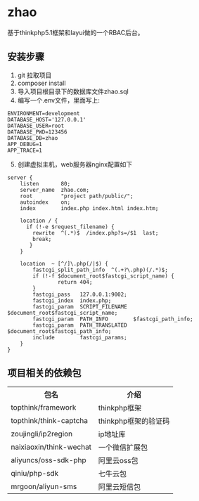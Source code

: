 # zhao
基于thinkphp5.1框架和layui做的一个RBAC后台。

## 安装步骤
1. git 拉取项目
2. composer install
3. 导入项目根目录下的数据库文件zhao.sql
4. 编写一个.env文件，里面写上:
```
ENVIRONMENT=development
DATABASE_HOST='127.0.0.1'
DATABASE_USER=root
DATABASE_PWD=123456
DATABASE_DB=zhao
APP_DEBUG=1
APP_TRACE=1
```
5. 创建虚拟主机，web服务器nginx配置如下
```
server {
    listen       80;
    server_name  zhao.com;
    root         "project path/public/";
    autoindex    on;
    index        index.php index.html index.htm;
    
    location / {
      if (!-e $request_filename) {
        rewrite  ^(.*)$  /index.php?s=/$1  last;
        break;
       }
    }
    
    location  ~ [^/]\.php(/|$) {
        fastcgi_split_path_info  ^(.+?\.php)(/.*)$;
        if (!-f $document_root$fastcgi_script_name) {
                return 404;
        }
        fastcgi_pass   127.0.0.1:9002;
        fastcgi_index  index.php;
        fastcgi_param  SCRIPT_FILENAME  $document_root$fastcgi_script_name;
        fastcgi_param  PATH_INFO        $fastcgi_path_info;
        fastcgi_param  PATH_TRANSLATED  $document_root$fastcgi_path_info;
        include        fastcgi_params;
    }
}
```


## 项目相关的依赖包
<table>
    <tr>
        <th>包名</th>
        <th>介绍</th>
    </tr>
    <tr>
        <td>topthink/framework</td>
        <td>thinkphp框架</td>
    </tr>
    <tr>
        <td>topthink/think-captcha</td>
        <td>thinkphp框架的验证码</td>
    </tr>
    <tr>
        <td>zoujingli/ip2region</td>
        <td>ip地址库</td>
    </tr>
    <tr>
        <td>naixiaoxin/think-wechat</td>
        <td>一个微信扩展包</td>
    </tr>
    <tr>
        <td>aliyuncs/oss-sdk-php</td>
        <td>阿里云oss包</td>
    </tr>
    <tr>
        <td>qiniu/php-sdk</td>
        <td>七牛云包</td>
    </tr>
    <tr>
        <td>mrgoon/aliyun-sms</td>
        <td>阿里云短信包</td>
    </tr>
</table>